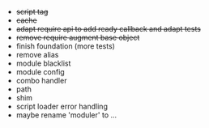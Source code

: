 - ~~script tag~~
- ~~cache~~
- ~~adapt require api to add ready callback and adapt tests~~
- ~~remove require augment base object~~
- finish foundation (more tests)
- remove alias
- module blacklist
- module config
- combo handler
- path
- shim
- script loader error handling
- maybe rename 'moduler' to ...
